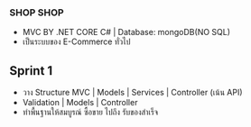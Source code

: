 ### SHOP SHOP 
- MVC BY .NET CORE C# | Database: mongoDB(NO SQL)
- เป็นระบบของ E-Commerce ทั่วไป

## Sprint 1
- วาง Structure MVC | Models | Services | Controller (เน้น API)
- Validation | Models | Controller
- ทำพื้นฐานให้สมบูรณ์ ซื้อขาย ไปถึง รับของสำเร็จ
